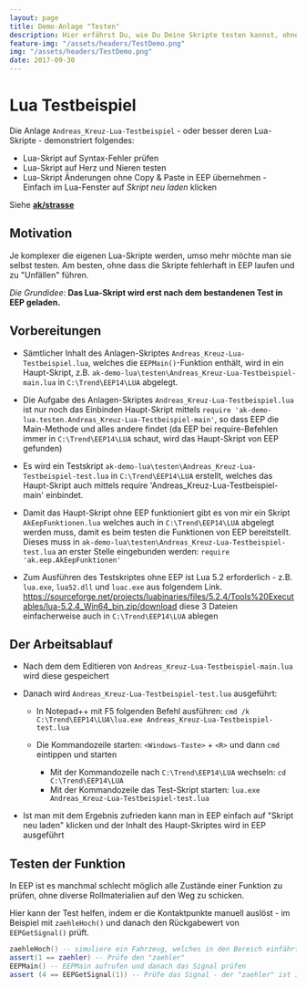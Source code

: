 ```yaml
---
layout: page
title: Demo-Anlage "Testen"
description: Hier erfährst Du, wie Du Deine Skripte testen kannst, ohne EEP zu starten. Dabei kannst auch simulieren, dass Fahrzeuge einen Kontaktpunkt betreten.
feature-img: "/assets/headers/TestDemo.png"
img: "/assets/headers/TestDemo.png"
date: 2017-09-30
---
```


# Lua Testbeispiel

Die Anlage `Andreas_Kreuz-Lua-Testbeispiel` - oder besser deren Lua-Skripte - demonstriert folgendes:

* Lua-Skript auf Syntax-Fehler prüfen
* Lua-Skript auf Herz und Nieren testen
* Lua-Skript Änderungen ohne Copy & Paste in EEP übernehmen - Einfach im Lua-Fenster auf _Skript neu laden_ klicken

Siehe __[ak/strasse](../../../LUA/ak/strasse/)__

## Motivation

Je komplexer die eigenen Lua-Skripte werden, umso mehr möchte man sie selbst testen. Am besten, ohne dass die Skripte
fehlerhaft in EEP laufen und zu "Unfällen" führen.

_Die Grundidee_: __Das Lua-Skript wird erst nach dem bestandenen Test in EEP geladen.__

## Vorbereitungen

* Sämtlicher Inhalt des Anlagen-Skriptes `Andreas_Kreuz-Lua-Testbeispiel.lua`, welches die `EEPMain()`-Funktion enthält, wird in ein
  Haupt-Skript, z.B. `ak-demo-lua\testen\Andreas_Kreuz-Lua-Testbeispiel-main.lua` in `C:\Trend\EEP14\LUA` abgelegt.

* Die Aufgabe des Anlagen-Skriptes `Andreas_Kreuz-Lua-Testbeispiel.lua` ist nur noch das Einbinden Haupt-Skript mittels `require
  'ak-demo-lua.testen.Andreas_Kreuz-Lua-Testbeispiel-main'`, so dass EEP die Main-Methode und alles andere findet
  (da EEP bei require-Befehlen immer in `C:\Trend\EEP14\LUA` schaut, wird das Haupt-Skript von EEP gefunden)

* Es wird ein Testskript `ak-demo-lua\testen\Andreas_Kreuz-Lua-Testbeispiel-test.lua` in `C:\Trend\EEP14\LUA` erstellt,
  welches das Haupt-Skript auch mittels require 'Andreas_Kreuz-Lua-Testbeispiel-main' einbindet.

* Damit das Haupt-Skript ohne EEP funktioniert gibt es von mir ein Skript `AkEepFunktionen.lua` welches auch in
  `C:\Trend\EEP14\LUA` abgelegt werden muss, damit es beim testen die Funktionen von EEP bereitstellt.
  Dieses muss in `ak-demo-lua\testen\Andreas_Kreuz-Lua-Testbeispiel-test.lua` an erster Stelle eingebunden werden:
  `require 'ak.eep.AkEepFunktionen'`

* Zum Ausführen des Testskriptes ohne EEP ist Lua 5.2 erforderlich - z.B. `lua.exe`, `lua52.dll` und `luac.exe` aus
folgendem Link. https://sourceforge.net/projects/luabinaries/files/5.2.4/Tools%20Executables/lua-5.2.4_Win64_bin.zip/download
 diese 3 Dateien einfacherweise auch in `C:\Trend\EEP14\LUA` ablegen


## Der Arbeitsablauf

- Nach dem dem Editieren von `Andreas_Kreuz-Lua-Testbeispiel-main.lua` wird diese gespeichert

- Danach wird `Andreas_Kreuz-Lua-Testbeispiel-test.lua` ausgeführt:
  * In Notepad++ mit F5 folgenden Befehl ausführen:
    `cmd /k C:\Trend\EEP14\LUA\lua.exe Andreas_Kreuz-Lua-Testbeispiel-test.lua`

  * Die Kommandozeile starten: `<Windows-Taste>` + `<R>` und dann `cmd` eintippen und starten
    * Mit der Kommandozeile nach `C:\Trend\EEP14\LUA` wechseln: `cd C:\Trend\EEP14\LUA`
    * Mit der Kommandozeile das Test-Skript starten: `lua.exe Andreas_Kreuz-Lua-Testbeispiel-test.lua`

- Ist man mit dem Ergebnis zufrieden kann man in EEP einfach auf "Skript neu laden" klicken und der Inhalt des
  Haupt-Skriptes wird in EEP ausgeführt


## Testen der Funktion

In EEP ist es manchmal schlecht möglich alle Zustände einer Funktion zu prüfen, ohne diverse Rollmaterialien auf den Weg zu schicken.

Hier kann der Test helfen, indem er die Kontaktpunkte manuell auslöst - im Beispiel mit `zaehleHoch()` und danach den Rückgabewert von `EEPGetSignal()` prüft.

```lua
zaehleHoch() -- simuliere ein Fahrzeug, welches in den Bereich einfährt
assert(1 == zaehler) -- Prüfe den "zaehler"
EEPMain() -- EEPMain aufrufen und danach das Signal prüfen
assert (4 == EEPGetSignal(1)) -- Prüfe das Signal - der "zaehler" ist 1, das Signal muss auf 4 stehen
```
